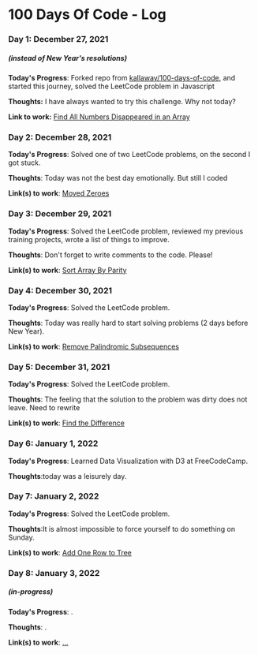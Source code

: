 # 100 Days Of Code - Log

### Day 1: December 27, 2021 
##### (instead of New Year's resolutions)

**Today's Progress**: Forked repo from [kallaway/100-days-of-code](https://github.com/kallaway/100-days-of-code), and started this journey, solved the LeetCode problem in Javascript

**Thoughts:** I have always wanted to try this challenge. Why not today?

**Link to work:** [Find All Numbers Disappeared in an Array](https://github.com/aklikh/100-days-of-code/blob/master/code_js/LeetCode_js/AllNumbersDisappeared.js)

### Day 2: December 28, 2021 

**Today's Progress**: Solved one of two LeetCode problems, on the second I got stuck.

**Thoughts**: Today was not the best day emotionally. But still I coded

**Link(s) to work**: [Moved Zeroes](https://github.com/aklikh/100-days-of-code/blob/master/code_js/LeetCode_js/MoveZeroes.js)

### Day 3: December 29, 2021 

**Today's Progress**: Solved the LeetCode problem, reviewed my previous training projects, wrote a list of things to improve.

**Thoughts**: Don't forget to write comments to the code. Please!

**Link(s) to work**: [Sort Array By Parity](https://github.com/aklikh/100-days-of-code/blob/master/code_js/LeetCode_js/SortArrayByParity.js)

### Day 4: December 30, 2021 

**Today's Progress**: Solved the LeetCode problem.

**Thoughts**: Today was really hard to start solving problems (2 days before New Year).

**Link(s) to work**: [Remove Palindromic Subsequences](https://github.com/aklikh/100-days-of-code/blob/master/code_js/LeetCode_js/removePalindromeSub.js)

### Day 5: December 31, 2021 


**Today's Progress**: Solved the LeetCode problem.

**Thoughts**: The feeling that the solution to the problem was dirty does not leave. Need to rewrite

**Link(s) to work**: [Find the Difference](https://github.com/aklikh/100-days-of-code/blob/master/code_js/LeetCode_js/FindTheDif.js)

### Day 6: January 1, 2022 

**Today's Progress**: Learned Data Visualization with D3 at FreeCodeCamp.

**Thoughts**:today was a leisurely day.



### Day 7: January 2, 2022 

**Today's Progress**: Solved the LeetCode problem.

**Thoughts**:It is almost impossible to force yourself to do something on Sunday.

**Link(s) to work**: [Add One Row to Tree](https://github.com/aklikh/100-days-of-code/blob/master/code_js/LeetCode_js/BinaryTreeAddRow.js)

### Day 8: January 3, 2022 
##### (in-progress)

**Today's Progress**: .

**Thoughts**: .

**Link(s) to work**: [...](https://)